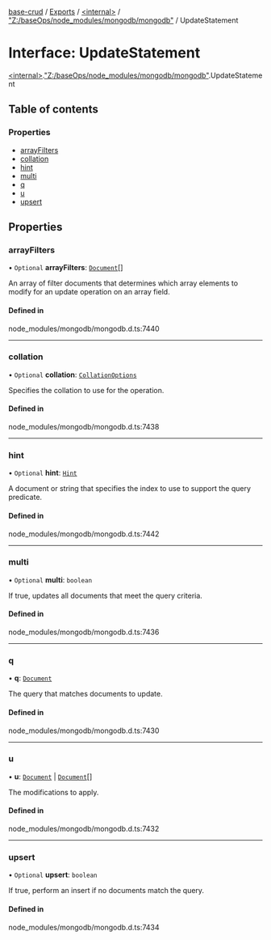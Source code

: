 [base-crud](../README.md) / [Exports](../modules.md) / [\<internal\>](../modules/internal_.md) / ["Z:/baseOps/node\_modules/mongodb/mongodb"](../modules/internal_._Z__baseOps_node_modules_mongodb_mongodb_.md) / UpdateStatement

# Interface: UpdateStatement

[\<internal\>](../modules/internal_.md).["Z:/baseOps/node\_modules/mongodb/mongodb"](../modules/internal_._Z__baseOps_node_modules_mongodb_mongodb_.md).UpdateStatement

## Table of contents

### Properties

- [arrayFilters](internal_._Z__baseOps_node_modules_mongodb_mongodb_.UpdateStatement.md#arrayfilters)
- [collation](internal_._Z__baseOps_node_modules_mongodb_mongodb_.UpdateStatement.md#collation)
- [hint](internal_._Z__baseOps_node_modules_mongodb_mongodb_.UpdateStatement.md#hint)
- [multi](internal_._Z__baseOps_node_modules_mongodb_mongodb_.UpdateStatement.md#multi)
- [q](internal_._Z__baseOps_node_modules_mongodb_mongodb_.UpdateStatement.md#q)
- [u](internal_._Z__baseOps_node_modules_mongodb_mongodb_.UpdateStatement.md#u)
- [upsert](internal_._Z__baseOps_node_modules_mongodb_mongodb_.UpdateStatement.md#upsert)

## Properties

### arrayFilters

• `Optional` **arrayFilters**: [`Document`](internal_.Document-1.md)[]

An array of filter documents that determines which array elements to modify for an update operation on an array field.

#### Defined in

node_modules/mongodb/mongodb.d.ts:7440

___

### collation

• `Optional` **collation**: [`CollationOptions`](internal_._Z__baseOps_node_modules_mongodb_mongodb_.CollationOptions.md)

Specifies the collation to use for the operation.

#### Defined in

node_modules/mongodb/mongodb.d.ts:7438

___

### hint

• `Optional` **hint**: [`Hint`](../modules/internal_._Z__baseOps_node_modules_mongodb_mongodb_.md#hint)

A document or string that specifies the index to use to support the query predicate.

#### Defined in

node_modules/mongodb/mongodb.d.ts:7442

___

### multi

• `Optional` **multi**: `boolean`

If true, updates all documents that meet the query criteria.

#### Defined in

node_modules/mongodb/mongodb.d.ts:7436

___

### q

• **q**: [`Document`](internal_.Document-1.md)

The query that matches documents to update.

#### Defined in

node_modules/mongodb/mongodb.d.ts:7430

___

### u

• **u**: [`Document`](internal_.Document-1.md) \| [`Document`](internal_.Document-1.md)[]

The modifications to apply.

#### Defined in

node_modules/mongodb/mongodb.d.ts:7432

___

### upsert

• `Optional` **upsert**: `boolean`

If true, perform an insert if no documents match the query.

#### Defined in

node_modules/mongodb/mongodb.d.ts:7434
